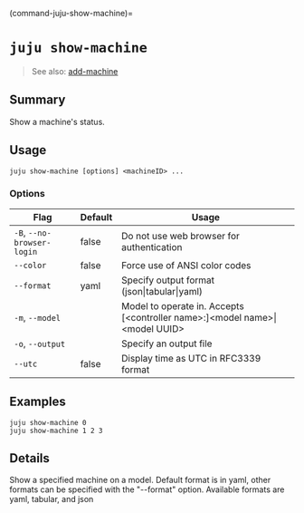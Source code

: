 (command-juju-show-machine)=
# `juju show-machine`
> See also: [add-machine](#add-machine)

## Summary
Show a machine's status.

## Usage
```juju show-machine [options] <machineID> ...```

### Options
| Flag | Default | Usage |
| --- | --- | --- |
| `-B`, `--no-browser-login` | false | Do not use web browser for authentication |
| `--color` | false | Force use of ANSI color codes |
| `--format` | yaml | Specify output format (json&#x7c;tabular&#x7c;yaml) |
| `-m`, `--model` |  | Model to operate in. Accepts [&lt;controller name&gt;:]&lt;model name&gt;&#x7c;&lt;model UUID&gt; |
| `-o`, `--output` |  | Specify an output file |
| `--utc` | false | Display time as UTC in RFC3339 format |

## Examples

    juju show-machine 0
    juju show-machine 1 2 3


## Details

Show a specified machine on a model.  Default format is in yaml,
other formats can be specified with the "--format" option.
Available formats are yaml, tabular, and json